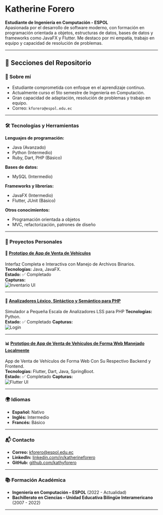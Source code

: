 # Katherine Forero

**Estudiante de Ingeniería en Computación - ESPOL**  
Apasionada por el desarrollo de software moderno, con formación en programación orientada a objetos, estructuras de datos, bases de datos y frameworks como JavaFX y Flutter. Me destaco por mi empatía, trabajo en equipo y capacidad de resolución de problemas.

---

## 📁 Secciones del Repositorio

### 📌 Sobre mí

- Estudiante comprometida con enfoque en el aprendizaje continuo.
- Actualmente curso el 5to semestre de Ingeniería en Computación.
- Gran capacidad de adaptación, resolución de problemas y trabajo en equipo.
- Correo: `kforero@espol.edu.ec`

---

### 🛠 Tecnologías y Herramientas

**Lenguajes de programación:**

- Java (Avanzado)
- Python (Intermedio)
- Ruby, Dart, PHP (Básico)

**Bases de datos:**

- MySQL (Intermedio)

**Frameworks y librerías:**

- JavaFX (Intermedio)
- Flutter, JUnit (Básico)

**Otros conocimientos:**

- Programación orientada a objetos
- MVC, refactorización, patrones de diseño

---

### 🚀 Proyectos Personales

#### 🎯 [Prototipo de App de Venta de Vehículos](https://github.com/kathyforero/Proyecto-EstructurasDeDatos.git)

Interfaz Completa e Interactiva con Manejo de Archivos Binarios.  
**Tecnologías:** Java, JavaFX.  
**Estado:** ✅ Completado  
**Capturas:**  
![Inventario UI](ruta-a-tu-captura.png)

---

#### 🔐 [Analizadores Léxico, Sintáctico y Semántico para PHP](https://github.com/kathyforero/ProyectoPHP-AnalizadoresLSS.git)

Simulador a Pequeña Escala de Analizadores LSS para PHP
**Tecnologías:** Python.  
**Estado:** ✅ Completado 
**Capturas:**  
![Login](ruta-a-tu-captura.png)

---

#### 📊 [Prototipo de App de Venta de Vehículos de Forma Web Manejado Localmente](https://github.com/kathyforero/LP-FINAL.git)

App de Venta de Vehículos de Forma Web Con Su Respectivo Backend y Frontend.  
**Tecnologías:** Flutter, Dart, Java, SpringBoot.  
**Estado:** ✅ Completado 
**Capturas:**  
![Flutter UI](ruta-a-tu-captura.png)

---

### 🌍 Idiomas

- **Español:** Nativo  
- **Inglés:** Intermedio  
- **Francés:** Básico

---

### 📬 Contacto

- **Correo:** kforero@espol.edu.ec 
- **LinkedIn:** [linkedin.com/in/katherineforero](https://www.linkedin.com/in/katherineforero)  
- **GitHub:** [github.com/kathyforero](https://github.com/kathyforero)  

---

### 📚 Formación Académica

- **Ingeniería en Computación – ESPOL** (2022 - Actualidad)  
- **Bachillerato en Ciencias – Unidad Educativa Bilingüe Interamericano** (2007 - 2022)

---
